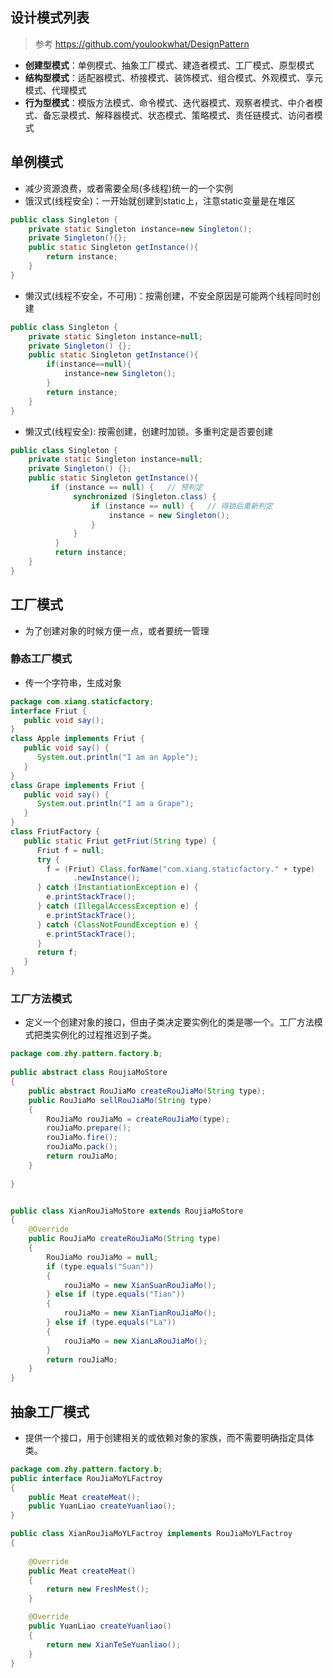 ## 设计模式列表
> 参考 https://github.com/youlookwhat/DesignPattern
+ **创建型模式**：单例模式、抽象工厂模式、建造者模式、工厂模式、原型模式
+ **结构型模式**：适配器模式、桥接模式、装饰模式、组合模式、外观模式、享元模式、代理模式
+ **行为型模式**：模版方法模式、命令模式、迭代器模式、观察者模式、中介者模式、备忘录模式、解释器模式、状态模式、策略模式、责任链模式、访问者模式

## 单例模式
+ 减少资源浪费，或者需要全局(多线程)统一的一个实例
+ 饿汉式(线程安全)：一开始就创建到static上，注意static变量是在堆区
``` java
public class Singleton {
	private static Singleton instance=new Singleton();
	private Singleton(){};
	public static Singleton getInstance(){
		return instance;
	}
}
```
+ 懒汉式(线程不安全，不可用)：按需创建，不安全原因是可能两个线程同时创建
``` java
public class Singleton {
	private static Singleton instance=null;
	private Singleton() {};
	public static Singleton getInstance(){
		if(instance==null){ 
			instance=new Singleton();
		}
		return instance;
	}
}
```
+ 懒汉式(线程安全): 按需创建，创建时加锁。多重判定是否要创建
``` java
public class Singleton {
	private static Singleton instance=null;
	private Singleton() {};
	public static Singleton getInstance(){
		 if (instance == null) {   // 预判定
	          synchronized (Singleton.class) {  
	              if (instance == null) {   // 得锁后重新判定
	            	  instance = new Singleton();  
	              }  
	          }  
	      }  
	      return instance;  
	}
}
```

## 工厂模式
+ 为了创建对象的时候方便一点，或者要统一管理

### 静态工厂模式
+ 传一个字符串，生成对象
``` java 
package com.xiang.staticfactory;  
interface Friut {  
   public void say();  
}  
class Apple implements Friut {  
   public void say() {  
      System.out.println("I am an Apple");  
   }  
}  
class Grape implements Friut {  
   public void say() {  
      System.out.println("I am a Grape");  
   }  
} 
class FriutFactory {  
   public static Friut getFriut(String type) {  
      Friut f = null;  
      try {  
        f = (Friut) Class.forName("com.xiang.staticfactory." + type)  
              .newInstance();  
      } catch (InstantiationException e) {  
        e.printStackTrace();  
      } catch (IllegalAccessException e) {  
        e.printStackTrace();  
      } catch (ClassNotFoundException e) {  
        e.printStackTrace();  
      }  
      return f;  
   }  
}  
```
### 工厂方法模式
+ 定义一个创建对象的接口，但由子类决定要实例化的类是哪一个。工厂方法模式把类实例化的过程推迟到子类。
``` java 
package com.zhy.pattern.factory.b;
 
public abstract class RoujiaMoStore
{
	public abstract RouJiaMo createRouJiaMo(String type);
	public RouJiaMo sellRouJiaMo(String type)
	{
		RouJiaMo rouJiaMo = createRouJiaMo(type);
		rouJiaMo.prepare();
		rouJiaMo.fire();
		rouJiaMo.pack();
		return rouJiaMo;
	}
 
}


public class XianRouJiaMoStore extends RoujiaMoStore
{
	@Override
	public RouJiaMo createRouJiaMo(String type)
	{
		RouJiaMo rouJiaMo = null;
		if (type.equals("Suan"))
		{
			rouJiaMo = new XianSuanRouJiaMo();
		} else if (type.equals("Tian"))
		{
			rouJiaMo = new XianTianRouJiaMo();
		} else if (type.equals("La"))
		{
			rouJiaMo = new XianLaRouJiaMo();
		}
		return rouJiaMo;
	}
}
```

## 抽象工厂模式
+ 提供一个接口，用于创建相关的或依赖对象的家族，而不需要明确指定具体类。
``` java 
package com.zhy.pattern.factory.b;
public interface RouJiaMoYLFactroy
{
	public Meat createMeat();
	public YuanLiao createYuanliao();
}

public class XianRouJiaMoYLFactroy implements RouJiaMoYLFactroy
{
 
	@Override
	public Meat createMeat()
	{
		return new FreshMest();
	}

	@Override
	public YuanLiao createYuanliao()
	{
		return new XianTeSeYuanliao();
	}
}
```